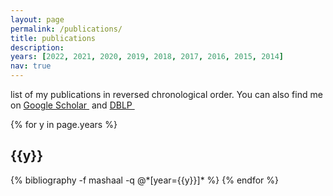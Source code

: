 ```yaml
---
layout: page
permalink: /publications/
title: publications
description:
years: [2022, 2021, 2020, 2019, 2018, 2017, 2016, 2015, 2014]
nav: true
---
```

<p class="desc">
list of my publications in reversed chronological order. You can also find me on 
  <a href="https://scholar.google.com/citations?user={{ site.scholar_userid }}" target="_blank" title="Google Scholar">Google Scholar&nbsp;<i class="ai ai-google-scholar" style="display:inline"></i></a> 
and 
  <a href="{{ site.dblp_url }}" target="_blank" title="DBLP">DBLP&nbsp;<i class="ai ai-dblp" style="display:inline"></i></a>
</p>

<div class="publications">

{% for y in page.years %}
  <h2 class="year">{{y}}</h2>
  {% bibliography -f mashaal -q @*[year={{y}}]* %}
{% endfor %}

</div>
